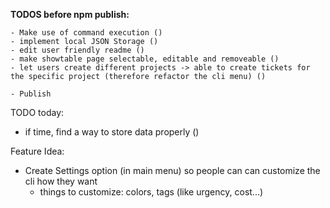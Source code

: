 **TODOS before npm publish:**

    - Make use of command execution ()
    - implement local JSON Storage ()
    - edit user friendly readme ()
    - make showtable page selectable, editable and removeable ()
    - let users create different projects -> able to create tickets for the specific project (therefore refactor the cli menu) ()

    - Publish

TODO today:

- if time, find a way to store data properly ()

Feature Idea:

- Create Settings option (in main menu) so people can can customize the cli how they want
  - things to customize: colors, tags (like urgency, cost...)
